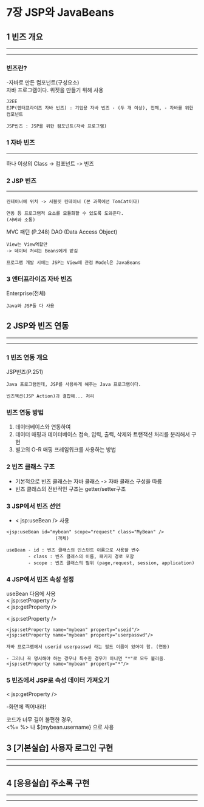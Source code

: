 # 7장 JSP와 JavaBeans

## 1 빈즈 개요 
<hr><hr>

### 빈즈란?
-자바로 만든 컴포넌트(구성요소)  
자바 프로그램이다.
위젯을 만들기 위해 사용
```
J2EE 
EJP(엔터프라이즈 자바 빈즈) : 기업용 자바 빈즈 - (두 개 이상), 전체, - 자바를 위한 컴포넌트  

JSP빈즈 : JSP를 위한 컴포넌트(자바 프로그램)
```
### 1 자바 빈즈 <hr>

하나 이상의 Class -> 컴포넌트 -> 빈즈  

### 2 JSP 빈즈 <hr>
```  
컨테이너에 위치 -> 서블릿 컨테이너 (본 과목에선 TomCat이다)

연동 등 프로그램적 요소를 모듈화할 수 있도록 도와준다.
(서버와 소통)
```

MVC 패턴 (P.248)
DAO (Data Access Object)
```
View는 View역할만
-> 데이터 처리는 Beans에게 맡김
```

```
프로그램 개발 시에는 JSP는 View에 관점 Model은 JavaBeans
```
### 3 엔터프라이즈 자바 빈즈
Enterprise(전체)  
```
Java와 JSP둘 다 사용
```
## 2 JSP와 빈즈 연동
<hr><hr>

### 1 빈즈 연동 개요
JSP빈즈(P.251)
```
Java 프로그램인데, JSP를 사용하게 해주는 Java 프로그램이다.

빈즈액션(JSP Action)과 결합해... 처리
```
### 빈즈 연동 방법
1. 데이터베이스와 연동하여
2. 데이터 매핑과 데이터베이스 접속, 입력, 출력, 삭제와 트랜잭션 처리를 분리해서 구현
3. 별고의 O-R 매핑 프레임워크를 사용하는 방법

### 2 빈즈 클래스 구조
- 기본적으로 빈즈 클래스는 자바 클래스 -> 자바 클래스 구성을 따름
- 빈즈 클래스의 전반적인 구조는 getter/setter구조

### 3 JSP에서 빈즈 선언

- < jsp:useBean /> 사용
```
<jsp:useBean id="mybean" scope="request" class="MyBean" />
                  (객체)

useBean - id : 빈즈 클래스의 인스턴트 이름으로 사용할 변수
        - class : 빈즈 클래스의 이름, 패키지 경로 포함
        - scope : 빈즈 클래스의 범위 (page,request, session, application)
```

### 4 JSP에서 빈즈 속성 설정
useBean 다음에 사용  
< jsp:setProperty />  
< jsp:getProperty />

< jsp:setProperty />
```
<jsp:setProperty name="mybean" property="useid"/>
<jsp:setProperty name="mybean" property="userpasswd"/>

자바 프로그램에서 userid userpasswd 라는 필드 이름이 있어야 함. (연동)

- 그러나 꼭 명시해야 하는 경우나 특수한 경우가 아니면 "*"로 모두 불러옴.
<jsp:setProperty name="mybean" property="*"/> 
```

### 5 빈즈에서 JSP로 속성 데이터 가져오기
< jsp:getProperty />

-화면에 찍어내라!

코드가 너무 길어 불편한 경우,  
<%= %> 나 ${mybean.username} 으로 사용

## 3 [기본실습] 사용자 로그인 구현
<hr><hr>

## 4 [응용실습] 주소록 구현
<hr><hr>

